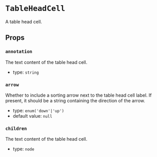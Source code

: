 `TableHeadCell`
===============

A table head cell.

Props
-----

### `annotation`

The text content of the table head cell.

- type: `string`


### `arrow`

Whether to include a sorting arrow next to the table head cell label. If present, it should be a string containing the direction of the arrow.

- type: `enum('down'|'up')`
- default value: `null`


### `children`

The text content of the table head cell.

- type: `node`

